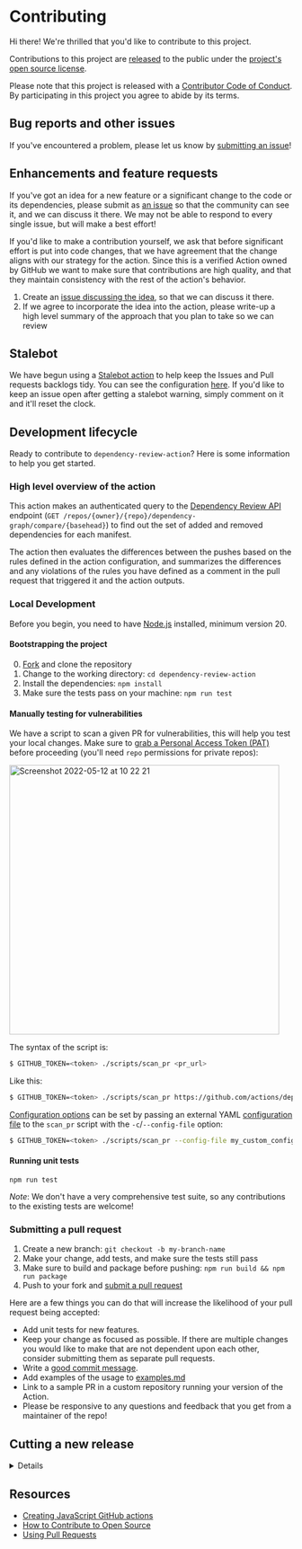 # Contributing

[fork]: https://github.com/actions/dependency-review-action/fork
[pr]: https://github.com/actions/dependency-review-action/compare
[code-of-conduct]: CODE_OF_CONDUCT.md

Hi there! We're thrilled that you'd like to contribute to this project.

Contributions to this project are [released](https://help.github.com/articles/github-terms-of-service/#6-contributions-under-repository-license) to the public under the [project's open source license](LICENSE).

Please note that this project is released with a [Contributor Code of Conduct][code-of-conduct]. By participating in this project you agree to abide by its terms.

## Bug reports and other issues

If you've encountered a problem, please let us know by [submitting an issue](https://github.com/actions/dependency-review-action/issues/new)!

## Enhancements and feature requests

If you've got an idea for a new feature or a significant change to the code or its dependencies, please submit as [an issue](https://github.com/actions/dependency-review-action/issues/new) so that the community can see it, and we can discuss it there. We may not be able to respond to every single issue, but will make a best effort!

If you'd like to make a contribution yourself, we ask that before significant effort is put into code changes, that we have agreement that the change aligns with our strategy for the action. Since this is a verified Action owned by GitHub we want to make sure that contributions are high quality, and that they maintain consistency with the rest of the action's behavior.

1. Create an [issue discussing the idea](https://github.com/actions/dependency-review-action/issues/new), so that we can discuss it there.
2. If we agree to incorporate the idea into the action, please write-up a high level summary of the approach that you plan to take so we can review

## Stalebot

We have begun using a [Stalebot action](https://github.com/actions/stale) to help keep the Issues and Pull requests backlogs tidy. You can see the configuration [here](.github/workflows/stalebot.yml). If you'd like to keep an issue open after getting a stalebot warning, simply comment on it and it'll reset the clock.

## Development lifecycle

Ready to contribute to `dependency-review-action`?  Here is some information to help you get started.

### High level overview of the action

This action makes an authenticated query to the [Dependency Review API](https://docs.github.com/en/rest/dependency-graph/dependency-review) endpoint (`GET /repos/{owner}/{repo}/dependency-graph/compare/{basehead}`) to find out the set of added and removed dependencies for each manifest.

The action then evaluates the differences between the pushes based on the rules defined in the action configuration, and summarizes the differences and any violations of the rules you have defined as a comment in the pull request that triggered it and the action outputs.

### Local Development

Before you begin, you need to have [Node.js](https://nodejs.org/en/) installed, minimum version 20.

#### Bootstrapping the project

0. [Fork][fork] and clone the repository
1. Change to the working directory: `cd dependency-review-action`
2. Install the dependencies: `npm install`
3. Make sure the tests pass on your machine: `npm run test`

#### Manually testing for vulnerabilities

We have a script to scan a given PR for vulnerabilities, this will
help you test your local changes. Make sure to [grab a Personal Access Token (PAT)](https://github.com/settings/tokens) before proceeding (you'll need `repo` permissions for private repos):

<img width="480" alt="Screenshot 2022-05-12 at 10 22 21" src="https://user-images.githubusercontent.com/2161/168026161-16788a0a-b6c8-428e-bb6a-83ea2a403070.png">

The syntax of the script is:

```sh
$ GITHUB_TOKEN=<token> ./scripts/scan_pr <pr_url>
```

Like this:

```sh
$ GITHUB_TOKEN=<token> ./scripts/scan_pr https://github.com/actions/dependency-review-action/pull/3
```

[Configuration options](README.md#configuration-options) can be set by
passing an external YAML [configuration file](README.md#configuration-file) to the
`scan_pr` script with the `-c`/`--config-file` option:

```sh
$ GITHUB_TOKEN=<token> ./scripts/scan_pr --config-file my_custom_config.yml <pr_url>
```

#### Running unit tests

```
npm run test
```

_Note_: We don't have a very comprehensive test suite, so any contributions to the existing tests are welcome!

### Submitting a pull request

1. Create a new branch: `git checkout -b my-branch-name`
2. Make your change, add tests, and make sure the tests still pass
3. Make sure to build and package before pushing: `npm run build && npm run package`
4. Push to your fork and [submit a pull request][pr]

Here are a few things you can do that will increase the likelihood of your pull request being accepted:

- Add unit tests for new features.
- Keep your change as focused as possible. If there are multiple changes you would like to make that are not dependent upon each other, consider submitting them as separate pull requests.
- Write a [good commit message](https://tbaggery.com/2008/04/19/a-note-about-git-commit-messages.html).
- Add examples of the usage to [examples.md](docs/examples.md)
- Link to a sample PR in a custom repository running your version of the Action.
- Please be responsive to any questions and feedback that you get from a maintainer of the repo!

## Cutting a new release

<details>

_Note: these instructions are for maintainers_

1. Update the version number in [package.json](https://github.com/actions/dependency-review-action/blob/main/package.json) and run `npm i` to update the lockfile.
1. Go to [Draft a new
   release](https://github.com/actions/dependency-review-action/releases/new)
   in the Releases page.
1. Make sure that the `Publish this Action to the GitHub Marketplace`
   checkbox is enabled

<img width="481" alt="Screenshot 2022-06-15 at 12 08 19" src="https://user-images.githubusercontent.com/2161/173822484-4b60d8b4-c674-4bff-b5ff-b0c4a3650ab7.png">

3. Click "Choose a tag" and then "Create new tag", where the tag name
   will be your version prefixed by a `v` (e.g. `v1.2.3`).
4. Use a version number for the release title (e.g. "1.2.3").

<img width="700" alt="Screenshot 2022-06-15 at 12 08 36" src="https://user-images.githubusercontent.com/2161/173822548-33ab3432-d679-4dc1-adf8-b50fdaf47de3.png">

5. Add your release notes. If this is a major version make sure to
   include a small description of the biggest changes in the new version.
6. Click "Publish Release".

You now have a tag and release using the semver version you used
above. The last remaining thing to do is to move the dynamic version
identifier to match the current SHA. This allows users to adopt a
major version number (e.g. `v1`) in their workflows while
automatically getting all the
minor/patch updates.

To do this just checkout `main`, force-create a new annotated tag, and push it:

```
git tag -fa v4 -m "Updating v4 to 4.0.1"
git push origin v4 --force
```
</details>


## Resources

- [Creating JavaScript GitHub actions](https://docs.github.com/en/actions/creating-actions/creating-a-javascript-action)
- [How to Contribute to Open Source](https://opensource.guide/how-to-contribute/)
- [Using Pull Requests](https://help.github.com/articles/about-pull-requests/)

